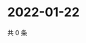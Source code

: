 # 2022-01-22

共 0 条

<!-- BEGIN WEIBO -->
<!-- 最后更新时间 Sat Jan 22 2022 02:16:55 GMT+0800 (China Standard Time) -->

<!-- END WEIBO -->
